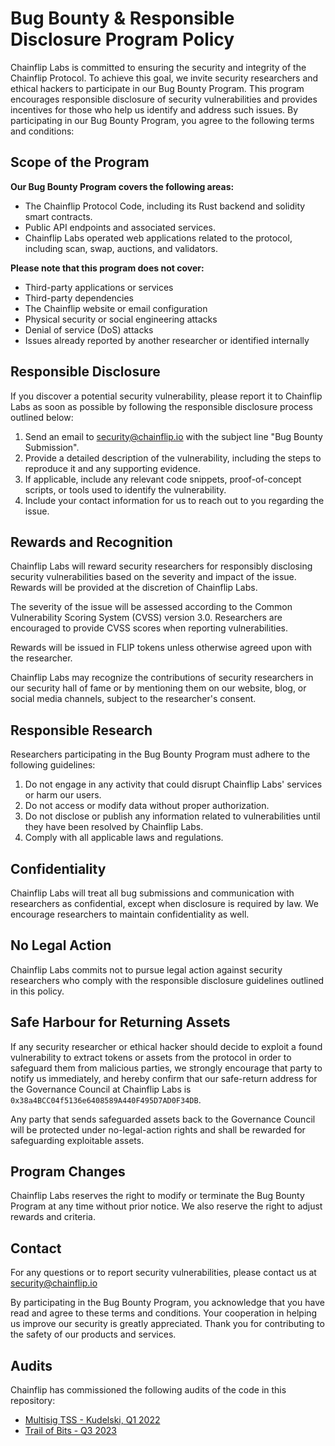
# Bug Bounty & Responsible Disclosure Program Policy

Chainflip Labs is committed to ensuring the security and integrity of the Chainflip Protocol. To achieve this goal, we invite security researchers and ethical hackers to participate in our Bug Bounty Program. This program encourages responsible disclosure of security vulnerabilities and provides incentives for those who help us identify and address such issues. By participating in our Bug Bounty Program, you agree to the following terms and conditions:

## Scope of the Program

**Our Bug Bounty Program covers the following areas:**

- The Chainflip Protocol Code, including its Rust backend and solidity smart contracts.
- Public API endpoints and associated services.
- Chainflip Labs operated web applications related to the protocol, including scan, swap, auctions, and validators.

**Please note that this program does not cover:**

- Third-party applications or services
- Third-party dependencies
- The Chainflip website or email configuration
- Physical security or social engineering attacks
- Denial of service (DoS) attacks
- Issues already reported by another researcher or identified internally

## Responsible Disclosure

If you discover a potential security vulnerability, please report it to Chainflip Labs as soon as possible by following the responsible disclosure process outlined below:

1. Send an email to <security@chainflip.io> with the subject line "Bug Bounty Submission".
2. Provide a detailed description of the vulnerability, including the steps to reproduce it and any supporting evidence.
3. If applicable, include any relevant code snippets, proof-of-concept scripts, or tools used to identify the vulnerability.
4. Include your contact information for us to reach out to you regarding the issue.

## Rewards and Recognition

Chainflip Labs will reward security researchers for responsibly disclosing security vulnerabilities based on the severity and impact of the issue. Rewards will be provided at the discretion of Chainflip Labs.

The severity of the issue will be assessed according to the Common Vulnerability Scoring System (CVSS) version 3.0. Researchers are encouraged to provide CVSS scores when reporting vulnerabilities.

Rewards will be issued in FLIP tokens unless otherwise agreed upon with the researcher.

Chainflip Labs may recognize the contributions of security researchers in our security hall of fame or by mentioning them on our website, blog, or social media channels, subject to the researcher's consent.

## Responsible Research

Researchers participating in the Bug Bounty Program must adhere to the following guidelines:

1. Do not engage in any activity that could disrupt Chainflip Labs' services or harm our users.
2. Do not access or modify data without proper authorization.
3. Do not disclose or publish any information related to vulnerabilities until they have been resolved by Chainflip Labs.
4. Comply with all applicable laws and regulations.

## Confidentiality

Chainflip Labs will treat all bug submissions and communication with researchers as confidential, except when disclosure is required by law. We encourage researchers to maintain confidentiality as well.

## No Legal Action

Chainflip Labs commits not to pursue legal action against security researchers who comply with the responsible disclosure guidelines outlined in this policy.

## Safe Harbour for Returning Assets

If any security researcher or ethical hacker should decide to exploit a found vulnerability to extract tokens or assets from the protocol in order to safeguard them from malicious parties, we strongly encourage that party to notify us immediately, and hereby confirm that our safe-return address for the Governance Council at Chainflip Labs is `0x38a4BCC04f5136e6408589A440F495D7AD0F34DB`.

Any party that sends safeguarded assets back to the Governance Council will be protected under no-legal-action rights and shall be rewarded for safeguarding exploitable assets.

## Program Changes

Chainflip Labs reserves the right to modify or terminate the Bug Bounty Program at any time without prior notice. We also reserve the right to adjust rewards and criteria.

## Contact

For any questions or to report security vulnerabilities, please contact us at <security@chainflip.io>

By participating in the Bug Bounty Program, you acknowledge that you have read and agree to these terms and conditions. Your cooperation in helping us improve our security is greatly appreciated. Thank you for contributing to the safety of our products and services.

## Audits

Chainflip has commissioned the following audits of the code in this repository:

- [Multisig TSS - Kudelski, Q1 2022](./audits/Multisig-Kudelski-Q1-2022.pdf)
- [Trail of Bits - Q3 2023](https://github.com/trailofbits/publications/blob/master/reviews/2023-04-chainflip-securityreview.pdf)
